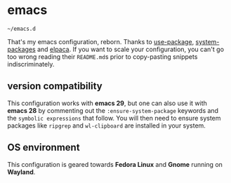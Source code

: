 # emacs
`~/emacs.d`

That's my emacs configuration, reborn. Thanks to
[use-package](https://github.com/jwiegley/use-package),
[system-packages](https://gitlab.com/jabranham/system-packages) and
[elpaca](https://github.com/progfolio/elpaca). If you want to scale your configuration, you
can't go too wrong reading their `README.md`s prior to copy-pasting snippets
indiscriminately.

version compatibility
---------------------

This configuration works with **emacs 29**, but one can also use it with **emacs 28** by
commenting out the `:ensure-system-package` keywords and the `symbolic expressions` that
follow. You will then need to ensure system packages like `ripgrep` and `wl-clipboard`
are installed in your system.

OS environment
--------------

This configuration is geared towards **Fedora Linux** and **Gnome** running on **Wayland**.
